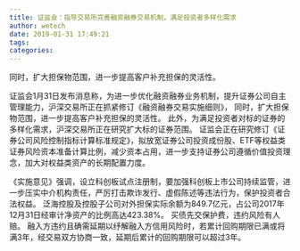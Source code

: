 ```yaml
---
title: 证监会：指导交易所完善融资融券交易机制，满足投资者多样化需求
author: wetech
date: 2019-01-31 17:49:21
tags: 
categories: 
---
```

同时，扩大担保物范围，进一步提高客户补充担保的灵活性。
<!-- more -->
证监会1月31日发布消息称，为进一步优化融资融券业务机制，提升证券公司自主管理能力，沪深交易所正在抓紧修订《融资融券交易实施细则》，
同时，扩大担保物范围，进一步提高客户补充担保的灵活性。
此外，为满足投资者对标的证券的多样化需求，沪深交易所正在研究扩大标的证券范围。
证监会正在研究修订《证券公司风险控制指标计算标准规定》，拟放宽证券公司投资成份股、ETF等权益类证券风险资本准备计算比例，减少资本占用，进一步支持证券公司遵循价值投资理念，加大对权益类资产的长期配置力度。
 
 
《实施意见》强调，设立科创板试点注册制，要加强科创板上市公司持续监管，进一步压实中介机构责任，严厉打击欺诈发行、虚假陈述等违法行为，保护投资者合法权益。
泛海控股及控股子公司对外担保实际余额为849.7亿元，占公司2017年12月31日经审计净资产的比例高达423.38%。
买债先交保护费，违约风险有人赔。
融入方违约且确需延期以纾解融入方信用风险时，若累计回购期限已满或将满3年，经交易双方协商一致，延期后累计的回购期限可以超过3年。
